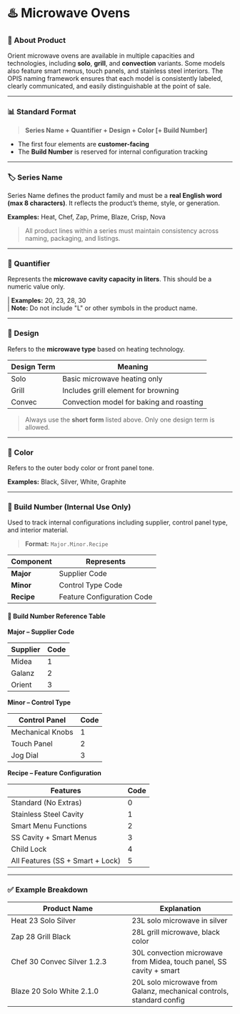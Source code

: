 # ♨️ Microwave Ovens

### 🧩 About Product

Orient microwave ovens are available in multiple capacities and technologies, including **solo**, **grill**, and **convection** variants. Some models also feature smart menus, touch panels, and stainless steel interiors. The OPIS naming framework ensures that each model is consistently labeled, clearly communicated, and easily distinguishable at the point of sale.

***

### 📊 Standard Format

> **Series Name + Quantifier + Design + Color \[+ Build Number]**

* The first four elements are **customer-facing**
* The **Build Number** is reserved for internal configuration tracking

***

### 🏷️ Series Name

Series Name defines the product family and must be a **real English word (max 8 characters)**. It reflects the product’s theme, style, or generation.

**Examples:** Heat, Chef, Zap, Prime, Blaze, Crisp, Nova

> All product lines within a series must maintain consistency across naming, packaging, and listings.

***

### 📏 Quantifier

Represents the **microwave cavity capacity in liters**. This should be a numeric value only.

\| **Examples:** 20, 23, 28, 30\
\| **Note:** Do not include "L" or other symbols in the product name.

***

### 🧱 Design

Refers to the **microwave type** based on heating technology.

| Design Term | Meaning                                  |
| ----------- | ---------------------------------------- |
| Solo        | Basic microwave heating only             |
| Grill       | Includes grill element for browning      |
| Convec      | Convection model for baking and roasting |

> Always use the **short form** listed above. Only one design term is allowed.

***

### 🎨 Color

Refers to the outer body color or front panel tone.

**Examples:** Black, Silver, White, Graphite

***

### 🔢 Build Number (Internal Use Only)

Used to track internal configurations including supplier, control panel type, and interior material.

> **Format:** `Major.Minor.Recipe`

| Component  | Represents                 |
| ---------- | -------------------------- |
| **Major**  | Supplier Code              |
| **Minor**  | Control Type Code          |
| **Recipe** | Feature Configuration Code |

#### 🧮 Build Number Reference Table

**Major – Supplier Code**

| Supplier | Code |
| -------- | ---- |
| Midea    | 1    |
| Galanz   | 2    |
| Orient   | 3    |

**Minor – Control Type**

| Control Panel    | Code |
| ---------------- | ---- |
| Mechanical Knobs | 1    |
| Touch Panel      | 2    |
| Jog Dial         | 3    |

**Recipe – Feature Configuration**

| Features                         | Code |
| -------------------------------- | ---- |
| Standard (No Extras)             | 0    |
| Stainless Steel Cavity           | 1    |
| Smart Menu Functions             | 2    |
| SS Cavity + Smart Menus          | 3    |
| Child Lock                       | 4    |
| All Features (SS + Smart + Lock) | 5    |

***

### ✅ Example Breakdown

<table><thead><tr><th width="254.48046875">Product Name</th><th>Explanation</th></tr></thead><tbody><tr><td>Heat 23 Solo Silver</td><td>23L solo microwave in silver</td></tr><tr><td>Zap 28 Grill Black</td><td>28L grill microwave, black color</td></tr><tr><td>Chef 30 Convec Silver 1.2.3</td><td>30L convection microwave from Midea, touch panel, SS cavity + smart</td></tr><tr><td>Blaze 20 Solo White 2.1.0</td><td>20L solo microwave from Galanz, mechanical controls, standard config</td></tr></tbody></table>
